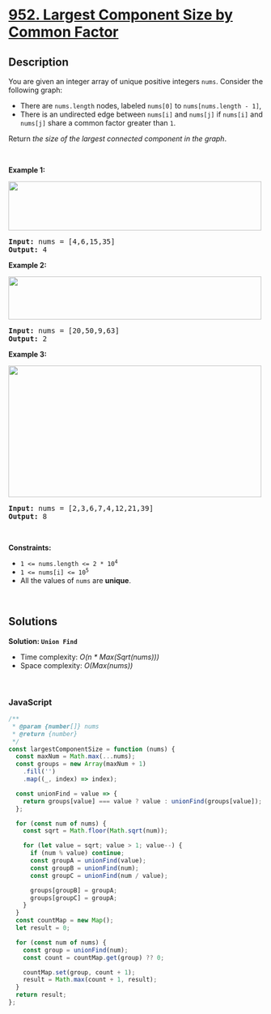 # [952. Largest Component Size by Common Factor](https://leetcode.com/problems/largest-component-size-by-common-factor)

## Description

<div class="elfjS" data-track-load="description_content"><p>You are given an integer array of unique positive integers <code>nums</code>. Consider the following graph:</p>

<ul>
	<li>There are <code>nums.length</code> nodes, labeled <code>nums[0]</code> to <code>nums[nums.length - 1]</code>,</li>
	<li>There is an undirected edge between <code>nums[i]</code> and <code>nums[j]</code> if <code>nums[i]</code> and <code>nums[j]</code> share a common factor greater than <code>1</code>.</li>
</ul>

<p>Return <em>the size of the largest connected component in the graph</em>.</p>

<p>&nbsp;</p>
<p><strong class="example">Example 1:</strong></p>
<img alt="" src="https://assets.leetcode.com/uploads/2018/12/01/ex1.png" style="width: 500px; height: 97px;">
<pre><strong>Input:</strong> nums = [4,6,15,35]
<strong>Output:</strong> 4
</pre>

<p><strong class="example">Example 2:</strong></p>
<img alt="" src="https://assets.leetcode.com/uploads/2018/12/01/ex2.png" style="width: 500px; height: 85px;">
<pre><strong>Input:</strong> nums = [20,50,9,63]
<strong>Output:</strong> 2
</pre>

<p><strong class="example">Example 3:</strong></p>
<img alt="" src="https://assets.leetcode.com/uploads/2018/12/01/ex3.png" style="width: 500px; height: 260px;">
<pre><strong>Input:</strong> nums = [2,3,6,7,4,12,21,39]
<strong>Output:</strong> 8
</pre>

<p>&nbsp;</p>
<p><strong>Constraints:</strong></p>

<ul>
	<li><code>1 &lt;= nums.length &lt;= 2 * 10<sup>4</sup></code></li>
	<li><code>1 &lt;= nums[i] &lt;= 10<sup>5</sup></code></li>
	<li>All the values of <code>nums</code> are <strong>unique</strong>.</li>
</ul>
</div>

<p>&nbsp;</p>

## Solutions

**Solution: `Union Find`**

- Time complexity: <em>O(n \* Max(Sqrt(nums)))</em>
- Space complexity: <em>O(Max(nums))</em>

<p>&nbsp;</p>

### **JavaScript**

```js
/**
 * @param {number[]} nums
 * @return {number}
 */
const largestComponentSize = function (nums) {
  const maxNum = Math.max(...nums);
  const groups = new Array(maxNum + 1)
    .fill('')
    .map((_, index) => index);

  const unionFind = value => {
    return groups[value] === value ? value : unionFind(groups[value]);
  };

  for (const num of nums) {
    const sqrt = Math.floor(Math.sqrt(num));

    for (let value = sqrt; value > 1; value--) {
      if (num % value) continue;
      const groupA = unionFind(value);
      const groupB = unionFind(num);
      const groupC = unionFind(num / value);

      groups[groupB] = groupA;
      groups[groupC] = groupA;
    }
  }
  const countMap = new Map();
  let result = 0;

  for (const num of nums) {
    const group = unionFind(num);
    const count = countMap.get(group) ?? 0;

    countMap.set(group, count + 1);
    result = Math.max(count + 1, result);
  }
  return result;
};
```
